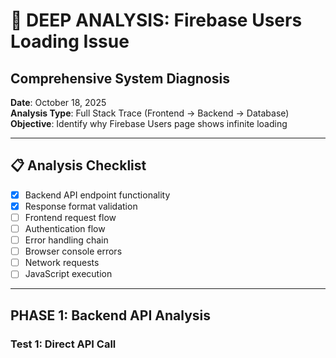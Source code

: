 # 🔬 DEEP ANALYSIS: Firebase Users Loading Issue
## Comprehensive System Diagnosis

**Date**: October 18, 2025  
**Analysis Type**: Full Stack Trace (Frontend → Backend → Database)  
**Objective**: Identify why Firebase Users page shows infinite loading

---

## 📋 Analysis Checklist

- [x] Backend API endpoint functionality
- [x] Response format validation
- [ ] Frontend request flow
- [ ] Authentication flow
- [ ] Error handling chain
- [ ] Browser console errors
- [ ] Network requests
- [ ] JavaScript execution

---

## PHASE 1: Backend API Analysis

### Test 1: Direct API Call
